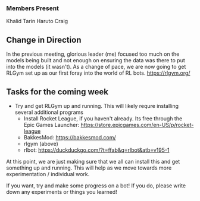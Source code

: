### Members Present
Khalid
Tarin
Haruto
Craig

## Change in Direction
In the previous meeting, glorious leader (me) focused too much on the models being built and not enough on ensuring the data was there to put into the models (it wasn't).
As a change of pace, we are now going to get RLGym set up as our first foray into the world of RL bots. 
https://rlgym.org/

## Tasks for the coming week
- Try and get RLGym up and running. This will likely requre installing several additional programs
    - Install Rocket League, if you haven't already. Its free through the Epic Games Launcher: https://store.epicgames.com/en-US/p/rocket-league
    - BakkesMod: https://bakkesmod.com/
    - rlgym (above)
    - rlbot: https://duckduckgo.com/?t=ffab&q=rlbot&atb=v195-1

At this point, we are just making sure that we all can install this and get something up and running. This will help as we move towards more experimentation / individual work.

If you want, try and make some progress on a bot! If you do, please write down any experiments or things you learned!
